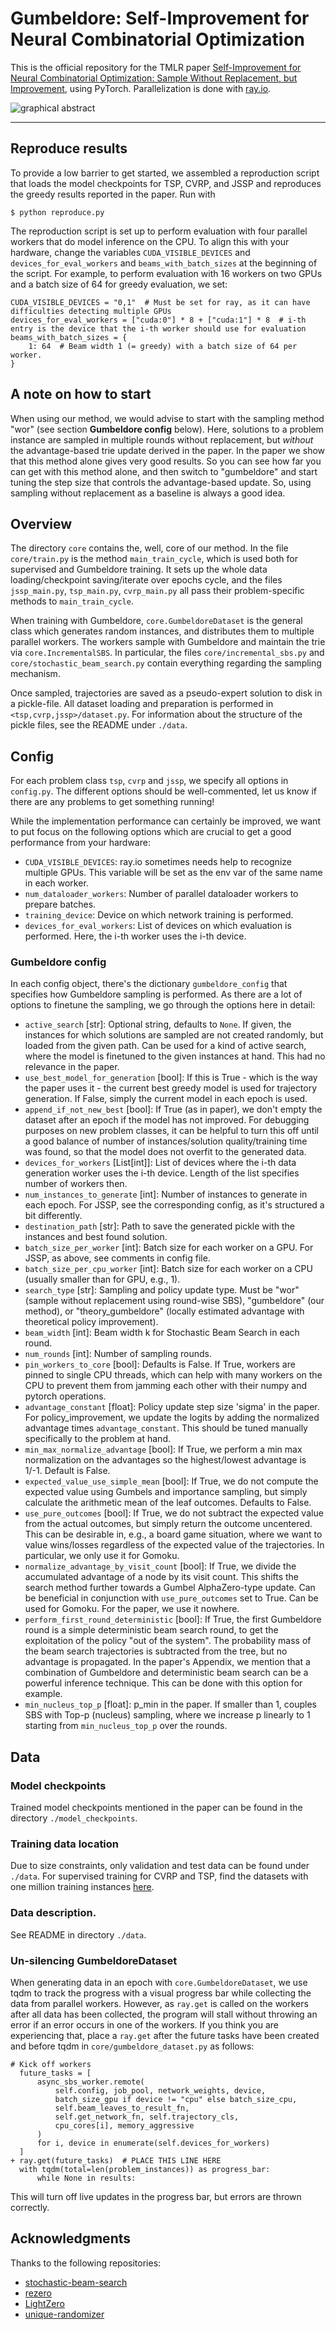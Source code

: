 # Gumbeldore: Self-Improvement for Neural Combinatorial Optimization

This is the official repository for the TMLR paper [Self-Improvement for Neural Combinatorial Optimization: Sample Without Replacement, but Improvement](https://openreview.net/forum?id=agT8ojoH0X),
using PyTorch. Parallelization is done with [ray.io](https://ray.io).

![graphical abstract](graphical_abstract.png)

---

## Reproduce results

To provide a low barrier to get started, we assembled a reproduction script that loads the model checkpoints for TSP, CVRP, and JSSP and reproduces the greedy results reported in the paper. Run with

```
$ python reproduce.py
```
The reproduction script is set up to perform evaluation with four parallel workers that do model inference on the CPU. To align this with your hardware, change the variables `CUDA_VISIBLE_DEVICES` and `devices_for_eval_workers` and `beams_with_batch_sizes` at the beginning of the script. For example, to perform evaluation with 16 workers on two GPUs and a batch size of 64 for greedy evaluation, we set:

```
CUDA_VISIBLE_DEVICES = "0,1"  # Must be set for ray, as it can have difficulties detecting multiple GPUs
devices_for_eval_workers = ["cuda:0"] * 8 + ["cuda:1"] * 8  # i-th entry is the device that the i-th worker should use for evaluation
beams_with_batch_sizes = {
    1: 64  # Beam width 1 (= greedy) with a batch size of 64 per worker.
}
```

## A note on how to start

When using our method, we would advise to start with the sampling method "wor" (see section **Gumbeldore config** below). Here, solutions to a problem instance are sampled in multiple rounds without replacement, but _without_ the advantage-based trie update derived in the paper. In the paper we show that this method alone gives very good results. So you can see how far you can get with this method alone, and then switch to "gumbeldore" and start tuning the step size that controls the advantage-based update. So, using sampling without replacement as a baseline is always a good idea.

## Overview

The directory `core` contains the, well, core of our method. In the file `core/train.py` is the method `main_train_cycle`, which is used both for supervised and Gumbeldore training. It sets up the whole data loading/checkpoint saving/iterate over epochs cycle, and the files `jssp_main.py`, `tsp_main.py`, `cvrp_main.py` all pass their problem-specific methods to `main_train_cycle`.

When training with Gumbeldore, `core.GumbeldoreDataset` is the general class which generates random instances, and distributes them to multiple parallel workers. The workers sample with Gumbeldore and maintain the trie via `core.IncrementalSBS`. In particular, the files `core/incremental_sbs.py` and `core/stochastic_beam_search.py` contain everything regarding the sampling mechanism.

Once sampled, trajectories are saved as a pseudo-expert solution to disk in a pickle-file. All dataset loading and preparation is performed in `<tsp,cvrp,jssp>/dataset.py`. For information about the structure of the pickle files, see the README under `./data`.

## Config

For each problem class `tsp`, `cvrp` and `jssp`, we specify all options in  `config.py`. The different options should be well-commented, let us know if there are any problems to get something running!

While the implementation performance can certainly be improved, we want to put focus on the following options which are crucial to get a good performance from your hardware:

- `CUDA_VISIBLE_DEVICES`: ray.io sometimes needs help to recognize multiple GPUs. This variable will be set as the env var of the same name in each worker.
- `num_dataloader_workers`: Number of parallel dataloader workers to prepare batches.
- `training_device`: Device on which network training is performed.
- `devices_for_eval_workers`: List of devices on which evaluation is performed. Here, the i-th worker uses the i-th device.

### Gumbeldore config

In each config object, there's the dictionary `gumbeldore_config` that specifies how Gumbeldore sampling is performed. As there are a lot of options to finetune the sampling, we go through the options here in detail:

- `active_search` [str]: Optional string, defaults to `None`. If given, the instances for which solutions are sampled are not created randomly, but loaded from the given path. Can be used for a kind of active search, where the model is finetuned to the given instances at hand. This had no relevance in the paper.
- `use_best_model_for_generation` [bool]: If this is True - which is the way the paper uses it - the current best greedy model is used for trajectory generation. If False, simply the current model in each epoch is used.
- `append_if_not_new_best` [bool]: If True (as in paper), we don't empty the dataset after an epoch if the model has not improved. For debugging purposes on new problem classes, it can be helpful to turn this off until a good balance of number of instances/solution quality/training time was found, so that the model does not overfit to the generated data.
- `devices_for_workers` [List[int]]: List of devices where the i-th data generation worker uses the i-th device. Length of the list specifies number of workers then.
- `num_instances_to_generate` [int]: Number of instances to generate in each epoch. For JSSP, see the corresponding config, as it's structured a bit differently.
- `destination_path` [str]: Path to save the generated pickle with the instances and best found solution.
- `batch_size_per_worker` [int]: Batch size for each worker on a GPU. For JSSP, as above, see comments in config file.
- `batch_size_per_cpu_worker` [int]: Batch size for each worker on a CPU (usually smaller than for GPU, e.g., 1).
- `search_type` [str]: Sampling and policy update type. Must be "wor" (sample without replacement using round-wise SBS), "gumbeldore" (our method), or "theory_gumbeldore" (locally estimated advantage with theoretical policy improvement).
- `beam_width` [int]: Beam width k for Stochastic Beam Search in each round.
- `num_rounds` [int]: Number of sampling rounds.
- `pin_workers_to_core` [bool]: Defaults is False. If True, workers are pinned to single CPU threads, which can help with many workers on the CPU to prevent them from jamming each other with their numpy and pytorch operations.
- `advantage_constant` [float]: Policy update step size 'sigma' in the paper. For policy_improvement, we update the logits by adding the normalized advantage times `advantage_constant`. This should be tuned manually specifically to the problem at hand.
- `min_max_normalize_advantage` [bool]: If True, we perform a min max normalization on the advantages so the highest/lowest advantage is 1/-1. Default is False.
- `expected_value_use_simple_mean` [bool]: If True, we do not compute the expected value using Gumbels and importance sampling, but simply calculate the arithmetic mean of the leaf outcomes. Defaults to False.
- `use_pure_outcomes` [bool]: If True, we do not subtract the expected value from the actual outcomes, but simply return the outcome uncentered. This can be desirable in, e.g., a board game situation, where we want to value wins/losses regardless of the expected value of the trajectories. In particular,                we only use it for Gomoku.
- `normalize_advantage_by_visit_count` [bool]: If True, we divide the accumulated advantage of a node by its visit count. This shifts the search method further towards a Gumbel AlphaZero-type update. Can be beneficial in conjunction with `use_pure_outcomes` set to True. Can be used for Gomoku. For the paper, we use it nowhere.
- `perform_first_round_deterministic` [bool]: If True, the first Gumbeldore round is a simple deterministic beam search round, to get the exploitation of the policy "out of the system". The probability mass of the beam search trajectories is subtracted from the tree, but no advantage is propagated. In the paper's Appendix, we mention that a combination of Gumbeldore and deterministic beam search can be a powerful inference technique. This can be done with this option for example. 
- `min_nucleus_top_p` [float]: p_min in the paper. If smaller than 1, couples SBS with Top-p (nucleus) sampling, where we increase p linearly to 1 starting from `min_nucleus_top_p` over the rounds.

## Data

### Model checkpoints

Trained model checkpoints mentioned in the paper can be found in the directory `./model_checkpoints`. 

### Training data location

Due to size constraints, only validation and test data can be found under `./data`. For supervised training for CVRP and TSP, find the datasets with one million training instances [here](https://syncandshare.lrz.de/getlink/fiLUVCUACfFMNJobN7hNes/).

### Data description.

See README in directory `./data`. 

### Un-silencing GumbeldoreDataset

When generating data in an epoch with `core.GumbeldoreDataset`, we use tqdm to track the progress with a visual progress bar while collecting the data from parallel workers. However, as `ray.get` is called on the workers after all data has been collected, the program will stall without throwing an error if an error occurs in one of the workers. If you think you are experiencing that, place a `ray.get` after the future tasks have been created and before tqdm in `core/gumbeldore_dataset.py` as follows:

```
# Kick off workers
  future_tasks = [
      async_sbs_worker.remote(
          self.config, job_pool, network_weights, device,
          batch_size_gpu if device != "cpu" else batch_size_cpu,
          self.beam_leaves_to_result_fn,
          self.get_network_fn, self.trajectory_cls,
          cpu_cores[i], memory_aggressive
      )
      for i, device in enumerate(self.devices_for_workers)
  ]
+ ray.get(future_tasks)  # PLACE THIS LINE HERE
  with tqdm(total=len(problem_instances)) as progress_bar:
      while None in results:
```

This will turn off live updates in the progress bar, but errors are thrown correctly. 

## Acknowledgments

Thanks to the following repositories:

- [stochastic-beam-search](https://github.com/wouterkool/stochastic-beam-search/tree/stochastic-beam-search)
- [rezero](https://github.com/majumderb/rezero)
- [LightZero](https://github.com/opendilab/LightZero)
- [unique-randomizer](https://github.com/google-research/unique-randomizer)
